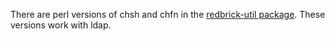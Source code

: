 There are perl versions of chsh and chfn in the
[redbrick-util package](redbrick-apt). These versions work with ldap.
